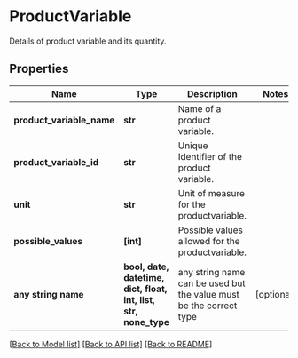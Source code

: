 # ProductVariable

Details of product variable and its quantity.

## Properties
Name | Type | Description | Notes
------------ | ------------- | ------------- | -------------
**product_variable_name** | **str** | Name of a product variable. | 
**product_variable_id** | **str** | Unique Identifier of the product variable. | 
**unit** | **str** | Unit of measure for the productvariable. | 
**possible_values** | **[int]** | Possible values allowed for the productvariable. | 
**any string name** | **bool, date, datetime, dict, float, int, list, str, none_type** | any string name can be used but the value must be the correct type | [optional]

[[Back to Model list]](../README.md#documentation-for-models) [[Back to API list]](../README.md#documentation-for-api-endpoints) [[Back to README]](../README.md)


